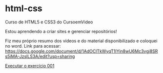 # html-css
 Curso de HTML5 e CSS3 do CursoemVideo

 Estou aprendendo a criar sites e gerenciar repositórios! 
 
 Fiz meu próprio resumo dos vídeos e do material disponibilizado e coloquei no word.
Link para acessar: https://docs.google.com/document/d/1AdOClTkWyqT1IYin8wU6Mc3vgj8SRs5iMA-JzslLS3A/edit?usp=sharing

<a href="https://lucasfortolan.github.io/html-css/exercicio/ex002/index.html">Executar o exercício 001